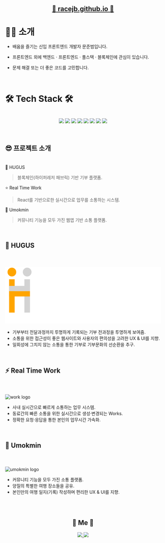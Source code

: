 <h2 align="center">
  <br>
    <a href="https://github.com/racejb">🐶 racejb.github.io 🐶</a>
  <br>
</h2>

<p align="center">
  <h1>🙎‍♂️ 소개</h1>

  - 배움을 즐기는 신입 프론트엔드 개발자 문준범입니다.

  - 프론트엔드 외에 백엔드 · 프론트엔드 · 풀스택 · 블록체인에 관심이 있습니다.

  - 문제 해결 또는 더 좋은 코드를 고민합니다.

</p>

<br>

<h1>🛠 Tech Stack 🛠</h1>
<p align="center">
  <br />
  <img src="https://img.shields.io/badge/Javascript-ffb13b?style=flat-square&logo=javascript&logoColor=white"/></a>
  <img src="https://img.shields.io/badge/HTML-E34F26?style=flat-square&logo=HTML5&logoColor=white"/></a>
  <img src="https://img.shields.io/badge/css-1572B6?style=flat-square&logo=css3&logoColor=white"/></a>
  <img src="https://img.shields.io/badge/React-61DAFB?style=flat-square&logo=React&logoColor=white"/></a>
  <img src="https://img.shields.io/badge/Node.js-339933?style=flat-square&logo=Node.js&logoColor=white"/></a>
  <img src="https://img.shields.io/badge/MongoDB-47A248?style=flat-square&logo=MongoDB&logoColor=white"/></a>
  <img src="https://img.shields.io/badge/MariaDB-003545?style=flat-square&logo=MariaDB&logoColor=white"/></a>
  <img src="https://img.shields.io/badge/aws-333664?style=flat-square&logo=amazon-aws&logoColor=white"/></a>
  <br />
</p>

<br />

## 😎 프로젝트 소개
#
🤝 HUGUS
> 블록체인(하이퍼레저 패브릭) 기반 기부 플랫폼.

⭐️ Real Time Work
> React를 기반으로한 실시간으로 업무를 소통하는 시스템.

🍃 Umokmin
> 커뮤니티 기능을 모두 가진 웹앱 기반 소통 플랫폼.

<br />

## 🤝 HUGUS
#
  <br>
  <img src="https://raw.githubusercontent.com/racejb/racejb.github.io/282ec5b32edd822e13bd6cde199f9334528c9948/images/hugus.png" alt="hugus logo"/>

- 기부부터 전달과정까지 투명하게 기록되는 기부 전과정을 투명하게 보여줌.
- 소통을 위한 접근성이 좋은 웹사이트와 사용자의 편의성을 고려한 UX & UI를 지향.
- 일회성에 그치지 않는 소통을 통한 기부로 기부문화의 선순환을 추구.

<br>

## ⚡️ Real Time Work
#
<br>
  <img src="" alt="work logo" />

- 사내 실시간으로 빠르게 소통하는 업무 시스템.
- 동료간의 빠른 소통을 위한 실시간으로 생성·변경되는 Works.
- 정확한 요청·응답을 통한 본인의 업무시간 가속화.

<br>

## 🍃 Umokmin
#
<br>
  <img src="" alt="umokmin logo" />

- 커뮤니티 기능을 모두 가진 소통 플랫폼.
- 양질의 특별한 여행 장소들을 공유.
- 본인만의 여행 일지(기록) 작성하며 편리한 UX & UI를 지향.

<br>
<br>

<h2 align="center">🧸 Me 🧸</h2>
<p align="center">
  <a href="mailto:moonnr94@gmail.com">
    <img src="https://img.shields.io/badge/Gmail-EA4335?style=flat-square&logo=amazon-Gmail&logoColor=white"/>
  </a>
  <a href="https://www.instagram.com/racejb/">
    <img src="https://img.shields.io/badge/Instagram-E4405F?style=flat-squarelogo=amazon-Instagram&logoColor=white"/>
  </a>
</p>

